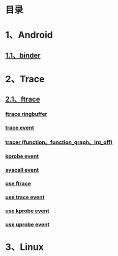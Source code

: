 # 目录

# 1、Android

## [1.1、binder](./android_binder.md)

# 2、Trace

## [2.1、ftrace](./ftrace_index.md)

### [ftrace ringbuffer](./ftrace_ringbuffer.md)
### [trace event](./ftrace_trace_event.md)
### [tracer (function、function_graph、irq_off) ](./ftrace_tracer.md)
### [kprobe event](./ftrace_kprobe_event.md)
### [syscall event](./ftrace_syscall_event.md)
### [use ftrace](./ftrace_use_ftrace.md)
### [use trace event](./ftrace_use_trace_event.md)
### [use kprobe event](./ftrace_use_kprobe_event.md)
### [use uprobe event](./ftrace_use_uprobe_event.md)

# 3、Linux